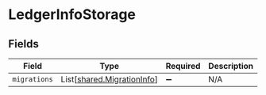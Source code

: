 # LedgerInfoStorage


## Fields

| Field                                                              | Type                                                               | Required                                                           | Description                                                        |
| ------------------------------------------------------------------ | ------------------------------------------------------------------ | ------------------------------------------------------------------ | ------------------------------------------------------------------ |
| `migrations`                                                       | List[[shared.MigrationInfo](../../models/shared/migrationinfo.md)] | :heavy_minus_sign:                                                 | N/A                                                                |